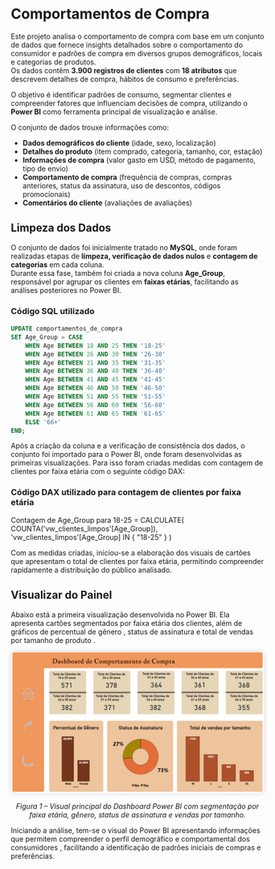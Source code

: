 # Comportamentos de Compra

Este projeto analisa o comportamento de compra com base em um conjunto de dados que fornece insights detalhados sobre o comportamento do consumidor e padrões de compra em diversos grupos demográficos, locais e categorias de produtos.  
Os dados contêm **3.900 registros de clientes** com **18 atributos** que descrevem detalhes de compra, hábitos de consumo e preferências.  

O objetivo é identificar padrões de consumo, segmentar clientes e compreender fatores que influenciam decisões de compra, utilizando o **Power BI** como ferramenta principal de visualização e análise.

O conjunto de dados trouxe informações como:

* **Dados demográficos do cliente** (idade, sexo, localização)
* **Detalhes do produto** (item comprado, categoria, tamanho, cor, estação)
* **Informações de compra** (valor gasto em USD, método de pagamento, tipo de envio)
* **Comportamento de compra** (frequência de compras, compras anteriores, status da assinatura, uso de descontos, códigos promocionais)
* **Comentários do cliente** (avaliações de avaliações)

## Limpeza dos Dados

O conjunto de dados foi inicialmente tratado no **MySQL**, onde foram realizadas etapas de **limpeza, verificação de dados nulos** e **contagem de categorias** em cada coluna.  
Durante essa fase, também foi criada a nova coluna **Age_Group**, responsável por agrupar os clientes em **faixas etárias**, facilitando as análises posteriores no Power BI.

### Código SQL utilizado

```sql
UPDATE comportamentos_de_compra
SET Age_Group = CASE 
    WHEN Age BETWEEN 18 AND 25 THEN '18-25'
    WHEN Age BETWEEN 26 AND 30 THEN '26-30'
    WHEN Age BETWEEN 31 AND 35 THEN '31-35'
    WHEN Age BETWEEN 36 AND 40 THEN '36-40'
    WHEN Age BETWEEN 41 AND 45 THEN '41-45'
    WHEN Age BETWEEN 46 AND 50 THEN '46-50'
    WHEN Age BETWEEN 51 AND 55 THEN '51-55'
    WHEN Age BETWEEN 56 AND 60 THEN '56-60'
    WHEN Age BETWEEN 61 AND 65 THEN '61-65'
    ELSE '66+' 
END;
```

Após a criação da coluna e a verificação de consistência dos dados, o conjunto foi importado para o Power BI, onde foram desenvolvidas as primeiras visualizações. Para isso foram criadas medidas com contagem de clientes por faixa etária com o seguinte código DAX:

### Código DAX utilizado para contagem de clientes por faixa etária

Contagem de Age_Group para 18-25 = 
CALCULATE(
    COUNTA('vw_clientes_limpos'[Age_Group]),
    'vw_clientes_limpos'[Age_Group] IN { "18-25" }
)

Com as medidas criadas, iniciou-se a elaboração dos visuais de cartões que apresentam o total de clientes por faixa etária, permitindo compreender rapidamente a distribuição do público analisado.

## Visualizar do Painel

Abaixo está a primeira visualização desenvolvida no Power BI.
Ela apresenta cartões segmentados por faixa etária dos clientes, além de gráficos de percentual de gênero , status de assinatura e total de vendas por tamanho de produto .

<div align="center">

<img src="imagens\imagem1.png.png" alt="Dashboard Power BI – Comportamentos de Compra" width="800px" style="border-radius:10px; box-shadow:0px 0px 10px rgba(0,0,0,0.15);" />

<p><i>Figura 1 – Visual principal do Dashboard Power BI com segmentação por faixa etária, gênero, status de assinatura e vendas por tamanho.</i></p>

</div>

Iniciando a análise, tem-se o visual do Power BI apresentando informações que permitem compreender o perfil demográfico e comportamental dos consumidores , facilitando a identificação de padrões iniciais de compras e preferências.